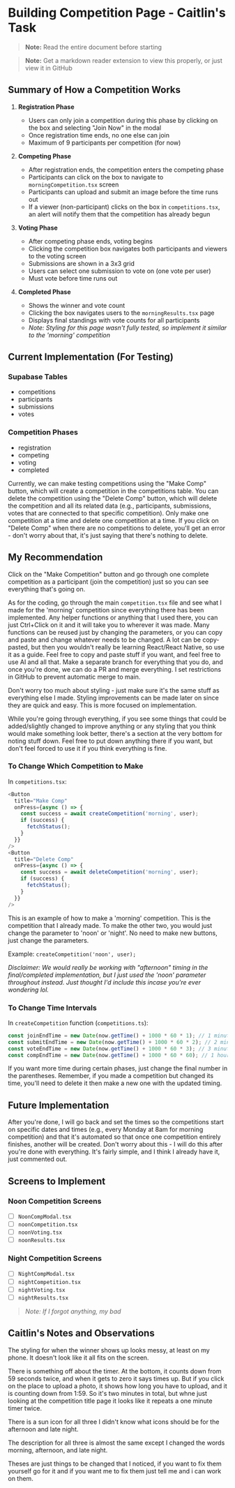 # Building Competition Page - Caitlin's Task

> **Note:** Read the entire document before starting

> **Note:** Get a markdown reader extension to view this properly, or just view it in GitHub

## Summary of How a Competition Works

1. **Registration Phase**

   - Users can only join a competition during this phase by clicking on the box and selecting "Join Now" in the modal
   - Once registration time ends, no one else can join
   - Maximum of 9 participants per competition (for now)

2. **Competing Phase**

   - After registration ends, the competition enters the competing phase
   - Participants can click on the box to navigate to `morningCompetition.tsx` screen
   - Participants can upload and submit an image before the time runs out
   - If a viewer (non-participant) clicks on the box in `competitions.tsx`, an alert will notify them that the competition has already begun

3. **Voting Phase**

   - After competing phase ends, voting begins
   - Clicking the competition box navigates both participants and viewers to the voting screen
   - Submissions are shown in a 3x3 grid
   - Users can select one submission to vote on (one vote per user)
   - Must vote before time runs out

4. **Completed Phase**
   - Shows the winner and vote count
   - Clicking the box navigates users to the `morningResults.tsx` page
   - Displays final standings with vote counts for all participants
   - _Note: Styling for this page wasn't fully tested, so implement it similar to the 'morning' competition_

## Current Implementation (For Testing)

### Supabase Tables

- competitions
- participants
- submissions
- votes

### Competition Phases

- registration
- competing
- voting
- completed

Currently, we can make testing competitions using the "Make Comp" button, which will create a competition in the competitions table. You can delete the competition using the "Delete Comp" button, which will delete the competition and all its related data (e.g., participants, submissions, votes that are connected to that specific competition). Only make one competition at a time and delete one competition at a time. If you click on "Delete Comp" when there are no competitions to delete, you'll get an error - don't worry about that, it's just saying that there's nothing to delete.

## My Recommendation

Click on the "Make Competition" button and go through one complete competition as a participant (join the competition) just so you can see everything that's going on.

As for the coding, go through the main `competition.tsx` file and see what I made for the 'morning' competition since everything there has been implemented. Any helper functions or anything that I used there, you can just Ctrl+Click on it and it will take you to wherever it was made. Many functions can be reused just by changing the parameters, or you can copy and paste and change whatever needs to be changed. A lot can be copy-pasted, but then you wouldn't really be learning React/React Native, so use it as a guide. Feel free to copy and paste stuff if you want, and feel free to use AI and all that. Make a separate branch for everything that you do, and once you're done, we can do a PR and merge everything. I set restrictions in GitHub to prevent automatic merge to main.

Don't worry too much about styling - just make sure it's the same stuff as everything else I made. Styling improvements can be made later on since they are quick and easy. This is more focused on implementation.

While you're going through everything, if you see some things that could be added/slightly changed to improve anything or any styling that you think would make something look better, there's a section at the very bottom for noting stuff down. Feel free to put down anything there if you want, but don't feel forced to use it if you think everything is fine.

### To Change Which Competition to Make

In `competitions.tsx`:

```typescript
<Button
  title="Make Comp"
  onPress={async () => {
    const success = await createCompetition('morning', user);
    if (success) {
      fetchStatus();
    }
  }}
/>
<Button
  title="Delete Comp"
  onPress={async () => {
    const success = await deleteCompetition('morning', user);
    if (success) {
      fetchStatus();
    }
  }}
/>
```

This is an example of how to make a 'morning' competition. This is the competition that I already made. To make the other two, you would just change the parameter to 'noon' or 'night'. No need to make new buttons, just change the parameters.

Example: `createCompetition('noon', user);`

_Disclaimer: We would really be working with "afternoon" timing in the final/completed implementation, but I just used the 'noon' parameter throughout instead. Just thought I'd include this incase you're ever wondering lol._

### To Change Time Intervals

In `createCompetition` function (`competitions.ts`):

```typescript
const joinEndTime = new Date(now.getTime() + 1000 * 60 * 1); // 1 minute from now
const submitEndTime = new Date(now.getTime() + 1000 * 60 * 2); // 2 minutes from now
const voteEndTime = new Date(now.getTime() + 1000 * 60 * 3); // 3 minutes from now
const compEndTime = new Date(now.getTime() + 1000 * 60 * 60); // 1 hour (60 minutes) from now
```

If you want more time during certain phases, just change the final number in the parentheses. Remember, if you made a competition but changed its time, you'll need to delete it then make a new one with the updated timing.

## Future Implementation

After you're done, I will go back and set the times so the competitions start on specific dates and times (e.g., every Monday at 8am for morning competition) and that it's automated so that once one competition entirely finishes, another will be created. Don't worry about this - I will do this after you're done with everything. It's fairly simple, and I think I already have it, just commented out.

## Screens to Implement

### Noon Competition Screens

- [ ] `NoonCompModal.tsx`
- [ ] `noonCompetition.tsx`
- [ ] `noonVoting.tsx`
- [ ] `noonResults.tsx`

### Night Competition Screens

- [ ] `NightCompModal.tsx`
- [ ] `nightCompetition.tsx`
- [ ] `nightVoting.tsx`
- [ ] `nightResults.tsx`

> _Note: If I forgot anything, my bad_

## Caitlin's Notes and Observations

The styling for when the winner shows up looks messy, at least on my phone. It doesn't look like it all fits on the screen.

There is something off about the timer. At the bottom, it counts down from 59 seconds twice, and when it gets to zero it says times up. But if you click on the place to upload a photo, it shows how long you have to upload, and it is counting down from 1:59. So it's two minutes in total, but whne just looking at the competition title page it looks like it repeats a one minute timer twice.

There is a sun icon for all three I didn't know what icons should be for the afternoon and late night.

The description for all three is almost the same except I changed the words morning, afternoon, and late night.

Theses are just things to be changed that I noticed, if you want to fix them yourself go for it and if you want me to fix them just tell me and i can work on them.
